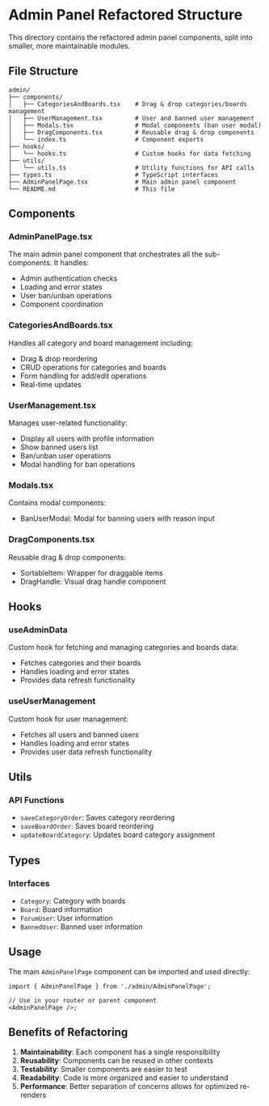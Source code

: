 # Admin Panel Refactored Structure

This directory contains the refactored admin panel components, split into smaller, more maintainable modules.

## File Structure

```
admin/
├── components/
│   ├── CategoriesAndBoards.tsx    # Drag & drop categories/boards management
│   ├── UserManagement.tsx         # User and banned user management
│   ├── Modals.tsx                 # Modal components (ban user modal)
│   ├── DragComponents.tsx         # Reusable drag & drop components
│   └── index.ts                   # Component exports
├── hooks/
│   └── hooks.ts                   # Custom hooks for data fetching
├── utils/
│   └── utils.ts                   # Utility functions for API calls
├── types.ts                       # TypeScript interfaces
├── AdminPanelPage.tsx             # Main admin panel component
└── README.md                      # This file
```

## Components

### AdminPanelPage.tsx

The main admin panel component that orchestrates all the sub-components. It handles:

- Admin authentication checks
- Loading and error states
- User ban/unban operations
- Component coordination

### CategoriesAndBoards.tsx

Handles all category and board management including:

- Drag & drop reordering
- CRUD operations for categories and boards
- Form handling for add/edit operations
- Real-time updates

### UserManagement.tsx

Manages user-related functionality:

- Display all users with profile information
- Show banned users list
- Ban/unban user operations
- Modal handling for ban operations

### Modals.tsx

Contains modal components:

- BanUserModal: Modal for banning users with reason input

### DragComponents.tsx

Reusable drag & drop components:

- SortableItem: Wrapper for draggable items
- DragHandle: Visual drag handle component

## Hooks

### useAdminData

Custom hook for fetching and managing categories and boards data:

- Fetches categories and their boards
- Handles loading and error states
- Provides data refresh functionality

### useUserManagement

Custom hook for user management:

- Fetches all users and banned users
- Handles loading and error states
- Provides user data refresh functionality

## Utils

### API Functions

- `saveCategoryOrder`: Saves category reordering
- `saveBoardOrder`: Saves board reordering
- `updateBoardCategory`: Updates board category assignment

## Types

### Interfaces

- `Category`: Category with boards
- `Board`: Board information
- `ForumUser`: User information
- `BannedUser`: Banned user information

## Usage

The main `AdminPanelPage` component can be imported and used directly:

```tsx
import { AdminPanelPage } from './admin/AdminPanelPage';

// Use in your router or parent component
<AdminPanelPage />;
```

## Benefits of Refactoring

1. **Maintainability**: Each component has a single responsibility
2. **Reusability**: Components can be reused in other contexts
3. **Testability**: Smaller components are easier to test
4. **Readability**: Code is more organized and easier to understand
5. **Performance**: Better separation of concerns allows for optimized re-renders
